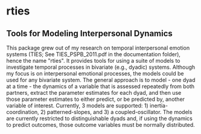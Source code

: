 # rties
## Tools for Modeling Interpersonal Dynamics
This package grew out of my research on temporal interpersonal emotion systems (TIES; See TIES_PSPB_2011.pdf in the documentation folder), hence the name "rties". It provides tools for using a suite of models to investigate temporal processes in bivariate (e.g., dyadic) systems. Although my focus is on interpersonal emotional processes, the models could be used for any bivariate system. The general approach is to model - one dyad at a time - the dynamics of a variable that is assessed repeatedly from both partners, extract the parameter estimates for each dyad, and then use those parameter estimates to either predict, or be predicted by, another variable of interest. Currently, 3 models are supported: 1) inertia-coordination, 2) patterned-slopes, and 3) a coupled-oscillator. The models are currently restricted to distinguishable dyads and, if using the dynamics to predict outcomes, those outcome variables must be normally distributed.
